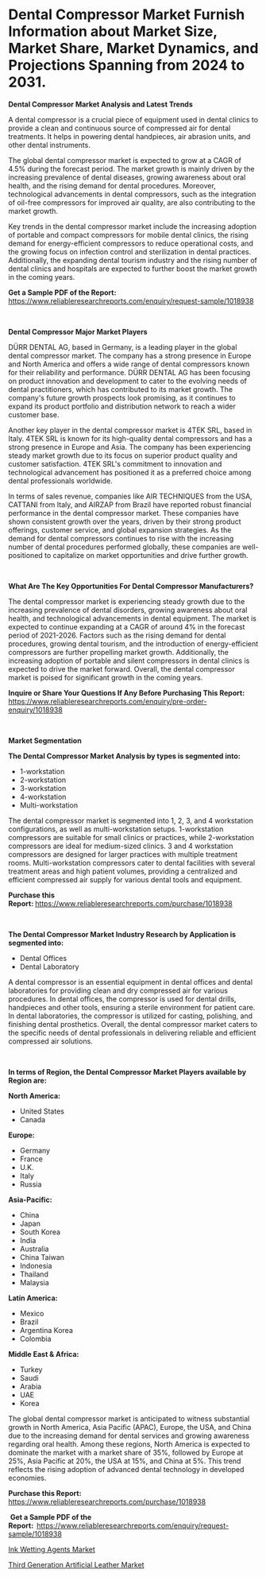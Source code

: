 <p><h1>Dental Compressor Market Furnish Information about Market Size, Market Share, Market Dynamics, and Projections Spanning from 2024 to 2031.</h1></p><p><strong>Dental Compressor Market Analysis and Latest Trends</strong></p>
<p><p>A dental compressor is a crucial piece of equipment used in dental clinics to provide a clean and continuous source of compressed air for dental treatments. It helps in powering dental handpieces, air abrasion units, and other dental instruments. </p><p>The global dental compressor market is expected to grow at a CAGR of 4.5% during the forecast period. The market growth is mainly driven by the increasing prevalence of dental diseases, growing awareness about oral health, and the rising demand for dental procedures. Moreover, technological advancements in dental compressors, such as the integration of oil-free compressors for improved air quality, are also contributing to the market growth.</p><p>Key trends in the dental compressor market include the increasing adoption of portable and compact compressors for mobile dental clinics, the rising demand for energy-efficient compressors to reduce operational costs, and the growing focus on infection control and sterilization in dental practices. Additionally, the expanding dental tourism industry and the rising number of dental clinics and hospitals are expected to further boost the market growth in the coming years.</p></p>
<p><strong>Get a Sample PDF of the Report:&nbsp;</strong> <a href="https://www.reliableresearchreports.com/enquiry/request-sample/1018938">https://www.reliableresearchreports.com/enquiry/request-sample/1018938</a></p>
<p>&nbsp;</p>
<p><strong>Dental Compressor Major Market Players</strong></p>
<p><p>DÜRR DENTAL AG, based in Germany, is a leading player in the global dental compressor market. The company has a strong presence in Europe and North America and offers a wide range of dental compressors known for their reliability and performance. DÜRR DENTAL AG has been focusing on product innovation and development to cater to the evolving needs of dental practitioners, which has contributed to its market growth. The company's future growth prospects look promising, as it continues to expand its product portfolio and distribution network to reach a wider customer base.</p><p>Another key player in the dental compressor market is 4TEK SRL, based in Italy. 4TEK SRL is known for its high-quality dental compressors and has a strong presence in Europe and Asia. The company has been experiencing steady market growth due to its focus on superior product quality and customer satisfaction. 4TEK SRL's commitment to innovation and technological advancement has positioned it as a preferred choice among dental professionals worldwide.</p><p>In terms of sales revenue, companies like AIR TECHNIQUES from the USA, CATTANI from Italy, and AIRZAP from Brazil have reported robust financial performance in the dental compressor market. These companies have shown consistent growth over the years, driven by their strong product offerings, customer service, and global expansion strategies. As the demand for dental compressors continues to rise with the increasing number of dental procedures performed globally, these companies are well-positioned to capitalize on market opportunities and drive further growth.</p></p>
<p>&nbsp;</p>
<p><strong>What Are The Key Opportunities For Dental Compressor Manufacturers?</strong></p>
<p><p>The dental compressor market is experiencing steady growth due to the increasing prevalence of dental disorders, growing awareness about oral health, and technological advancements in dental equipment. The market is expected to continue expanding at a CAGR of around 4% in the forecast period of 2021-2026. Factors such as the rising demand for dental procedures, growing dental tourism, and the introduction of energy-efficient compressors are further propelling market growth. Additionally, the increasing adoption of portable and silent compressors in dental clinics is expected to drive the market forward. Overall, the dental compressor market is poised for significant growth in the coming years.</p></p>
<p><strong>Inquire or Share Your Questions If Any Before Purchasing This Report:</strong> <a href="https://www.reliableresearchreports.com/enquiry/pre-order-enquiry/1018938">https://www.reliableresearchreports.com/enquiry/pre-order-enquiry/1018938</a></p>
<p>&nbsp;</p>
<p><strong>Market Segmentation</strong></p>
<p><strong>The Dental Compressor Market Analysis by types is segmented into:</strong></p>
<p><ul><li>1-workstation</li><li>2-workstation</li><li>3-workstation</li><li>4-workstation</li><li>Multi-workstation</li></ul></p>
<p><p>The dental compressor market is segmented into 1, 2, 3, and 4 workstation configurations, as well as multi-workstation setups. 1-workstation compressors are suitable for small clinics or practices, while 2-workstation compressors are ideal for medium-sized clinics. 3 and 4 workstation compressors are designed for larger practices with multiple treatment rooms. Multi-workstation compressors cater to dental facilities with several treatment areas and high patient volumes, providing a centralized and efficient compressed air supply for various dental tools and equipment.</p></p>
<p><strong>Purchase this Report:&nbsp;</strong><a href="https://www.reliableresearchreports.com/purchase/1018938">https://www.reliableresearchreports.com/purchase/1018938</a></p>
<p>&nbsp;</p>
<p><strong>The Dental Compressor Market Industry Research by Application is segmented into:</strong></p>
<p><ul><li>Dental Offices</li><li>Dental Laboratory</li></ul></p>
<p><p>A dental compressor is an essential equipment in dental offices and dental laboratories for providing clean and dry compressed air for various procedures. In dental offices, the compressor is used for dental drills, handpieces and other tools, ensuring a sterile environment for patient care. In dental laboratories, the compressor is utilized for casting, polishing, and finishing dental prosthetics. Overall, the dental compressor market caters to the specific needs of dental professionals in delivering reliable and efficient compressed air solutions.</p></p>
<p>&nbsp;</p>
<p><strong>In terms of Region, the Dental Compressor Market Players available by Region are:</strong></p>
<p>
    <p> <strong> North America: </strong>
        <ul>
            <li>United States</li>
            <li>Canada</li>
        </ul>
        </p> 
    <p> <strong> Europe: </strong>
        <ul>
            <li>Germany</li>
            <li>France</li>
            <li>U.K.</li>
            <li>Italy</li>
            <li>Russia</li>
        </ul>
        </p> 
    <p> <strong> Asia-Pacific: </strong>
        <ul>
            <li>China</li>
            <li>Japan</li>
            <li>South Korea</li>
            <li>India</li>
            <li>Australia</li>
            <li>China Taiwan</li>
            <li>Indonesia</li>
            <li>Thailand</li>
            <li>Malaysia</li>
        </ul>
        </p> 
    <p> <strong> Latin America: </strong>
        <ul>
            <li>Mexico</li>
            <li>Brazil</li>
            <li>Argentina Korea</li>
            <li>Colombia</li>
        </ul>
        </p> 
    <p> <strong> Middle East & Africa: </strong>
        <ul>
            <li>Turkey</li>
            <li>Saudi</li>
            <li>Arabia</li>
            <li>UAE</li>
            <li>Korea</li>
        </ul>
    </p>
    </p>
<p><p>The global dental compressor market is anticipated to witness substantial growth in North America, Asia Pacific (APAC), Europe, the USA, and China due to the increasing demand for dental services and growing awareness regarding oral health. Among these regions, North America is expected to dominate the market with a market share of 35%, followed by Europe at 25%, Asia Pacific at 20%, the USA at 15%, and China at 5%. This trend reflects the rising adoption of advanced dental technology in developed economies.</p></p>
<p><strong>Purchase this Report: </strong><a href="https://www.reliableresearchreports.com/purchase/1018938">https://www.reliableresearchreports.com/purchase/1018938</a></p>
<p>&nbsp;<strong>Get a Sample PDF of the Report:&nbsp;&nbsp;</strong><a href="https://www.reliableresearchreports.com/enquiry/request-sample/1018938">https://www.reliableresearchreports.com/enquiry/request-sample/1018938</a></p>
<p><strong></strong></p>
<p><p><a href="https://issuu.com/reportprime-2/docs/ink-wetting-agents-market-size-2030.pptx">Ink Wetting Agents Market</a></p><p><a href="https://issuu.com/reportprime-2/docs/third-generation-artificial-leather-market-size-20">Third Generation Artificial Leather Market</a></p></p>